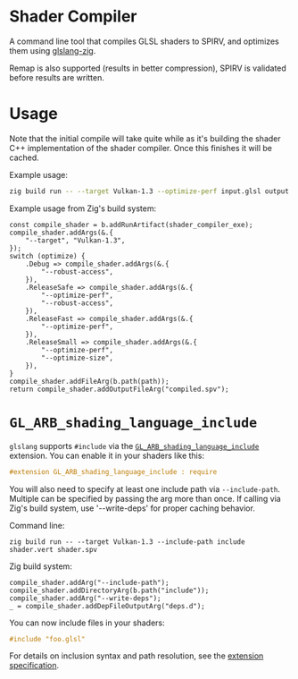 # Shader Compiler

A command line tool that compiles GLSL shaders to SPIRV, and optimizes them using [glslang-zig](https://github.com/Games-by-Mason/glslang-zig).

Remap is also supported (results in better compression), SPIRV is validated before results are written.

# Usage

Note that the initial compile will take quite while as it's building the shader C++ implementation of the shader compiler. Once this finishes it will be cached.

Example usage:
```sh
zig build run -- --target Vulkan-1.3 --optimize-perf input.glsl output.spv
```

Example usage from Zig's build system:

```zig
const compile_shader = b.addRunArtifact(shader_compiler_exe);
compile_shader.addArgs(&.{
    "--target", "Vulkan-1.3",
});
switch (optimize) {
    .Debug => compile_shader.addArgs(&.{
        "--robust-access",
    }),
    .ReleaseSafe => compile_shader.addArgs(&.{
        "--optimize-perf",
        "--robust-access",
    }),
    .ReleaseFast => compile_shader.addArgs(&.{
        "--optimize-perf",
    }),
    .ReleaseSmall => compile_shader.addArgs(&.{
        "--optimize-perf",
        "--optimize-size",
    }),
}
compile_shader.addFileArg(b.path(path));
return compile_shader.addOutputFileArg("compiled.spv");
```

# `GL_ARB_shading_language_include`

`glslang` supports `#include` via the [`GL_ARB_shading_language_include`](https://registry.khronos.org/OpenGL/extensions/ARB/ARB_shading_language_include.txt) extension. You can enable it in your shaders like this:

```glsl
#extension GL_ARB_shading_language_include : require
```

You will also need to specify at least one include path via `--include-path`. Multiple can be specified by passing the arg more than once. If calling via Zig's build system, use '--write-deps' for proper caching behavior.

Command line:
```
zig build run -- --target Vulkan-1.3 --include-path include shader.vert shader.spv
```

Zig build system:
```zig
compile_shader.addArg("--include-path");
compile_shader.addDirectoryArg(b.path("include"));
compile_shader.addArg("--write-deps");
_ = compile_shader.addDepFileOutputArg("deps.d");
```

You can now include files in your shaders:
```glsl
#include "foo.glsl"
```

For details on inclusion syntax and path resolution, see the [extension specification](https://registry.khronos.org/OpenGL/extensions/ARB/ARB_shading_language_include.txt).

